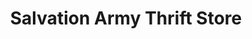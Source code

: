 ---
title: "Salvation Army Thrift Store"
url: /marion/salvation-army-thrift-store/
shop: charity
---